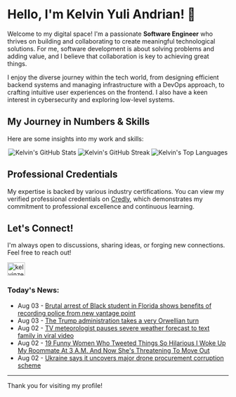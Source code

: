 # Hello, I'm Kelvin Yuli Andrian! 👋

Welcome to my digital space! I'm a passionate **Software Engineer** who thrives on building and collaborating to create meaningful technological solutions. For me, software development is about solving problems and adding value, and I believe that collaboration is key to achieving great things.

I enjoy the diverse journey within the tech world, from designing efficient backend systems and managing infrastructure with a DevOps approach, to crafting intuitive user experiences on the frontend. I also have a keen interest in cybersecurity and exploring low-level systems.

## My Journey in Numbers & Skills

Here are some insights into my work and skills:

<p align="center">
  <img src="https://github-readme-stats.vercel.app/api?username=kelvinzer0&show_icons=true&theme=radical" alt="Kelvin's GitHub Stats" />
  <img src="https://github-readme-streak-stats.herokuapp.com/?user=kelvinzer0&theme=radical" alt="Kelvin's GitHub Streak" />
  <img src="https://github-readme-stats.vercel.app/api/top-langs/?username=kelvinzer0&layout=compact&theme=radical" alt="Kelvin's Top Languages" />
</p>

## Professional Credentials

My expertise is backed by various industry certifications. You can view my verified professional credentials on [Credly](https://www.credly.com/users/kelvin-yuli-andrian/badges), which demonstrates my commitment to professional excellence and continuous learning.

## Let's Connect!

I'm always open to discussions, sharing ideas, or forging new connections. Feel free to reach out!

<p align="left">
    <a href="https://linkedin.com/in/kelvinzero" target="blank"><img align="center" src="https://cdn.jsdelivr.net/npm/simple-icons@3.0.1/icons/linkedin.svg" alt="kelvinzero" height="30" width="40" /></a>
</p>

### Today's News:

<!-- feed start -->
- Aug 03 - [Brutal arrest of Black student in Florida shows benefits of recording police from new vantage point](https://www.yahoo.com/news/articles/brutal-arrest-black-student-florida-035722481.html)
- Aug 03 - [The Trump administration takes a very Orwellian turn](https://www.yahoo.com/news/articles/trump-administration-takes-very-orwellian-162242581.html)
- Aug 02 - [TV meteorologist pauses severe weather forecast to text family in viral video](https://www.yahoo.com/news/articles/tv-meteorologist-pauses-severe-weather-211352435.html)
- Aug 02 - [19 Funny Women Who Tweeted Things So Hilarious I Woke Up My Roommate At 3 A.M. And Now She's Threatening To Move Out](https://www.yahoo.com/entertainment/articles/19-funny-tweets-women-week-190751481.html)
- Aug 02 - [Ukraine says it uncovers major drone procurement corruption scheme](https://www.yahoo.com/news/articles/ukraine-says-uncovers-major-drone-160324330.html)
<!-- feed end -->

---

Thank you for visiting my profile!